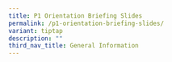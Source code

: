 ```yaml
---
title: P1 Orientation Briefing Slides
permalink: /p1-orientation-briefing-slides/
variant: tiptap
description: ""
third_nav_title: General Information
---
```

